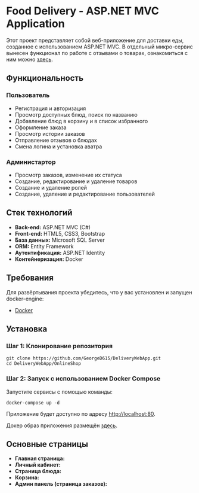 <h1>Food Delivery - ASP.NET MVC Application</h1>

<p>Этот проект представляет собой веб-приложение для доставки еды, созданное с использованием ASP.NET MVC. В отдельный микро-сервис вынесен функционал по работе с отзывами о товарах, ознакомиться с ним можно <a href="https://github.com/GeorgeD615/ReviewWebApi" target="_blank">здесь</a>.</p>

<h2>Функциональность</h2>
<h3>Пользователь</h3>
<ul>
  <li>Регистрация и авторизация</li>
  <li>Просмотр доступных блюд, поиск по названию</li>
  <li>Добавление блюд в корзину и в список избранного</li>
  <li>Оформление заказа</li>
  <li>Просмотр истории заказов</li>
  <li>Отправление отзывов о блюдах</li>
  <li>Смена логина и установка аватра</li>
</ul>
<h3>Администартор</h3>
<ul>
  <li>Просмотр заказов, изменение их статуса</li>
  <li>Создание, редактирование и удаление товаров</li>
  <li>Создание и удаление ролей</li>
  <li>Создание, удаление и редактирование пользователей</li>
</ul>

<h2>Стек технологий</h2>
<ul>
  <li><strong>Back-end:</strong> ASP.NET MVC (C#)</li>
  <li><strong>Front-end:</strong> HTML5, CSS3, Bootstrap</li>
  <li><strong>База данных:</strong> Microsoft SQL Server</li>
  <li><strong>ORM:</strong> Entity Framework</li>
  <li><strong>Аутентификация:</strong> ASP.NET Identity</li>
  <li><strong>Контейнеризация:</strong> Docker</li>
</ul>

<h2>Требования</h2>
<p>Для развёртывания проекта убедитесь, что у вас установлен и запущен docker-engine:</p>
<ul>
    <li><a href="https://www.docker.com/get-started" target="_blank">Docker</a></li>
</ul>

<h2>Установка</h2>

<h3>Шаг 1: Клонирование репозитория</h3>
<pre><code>git clone https://github.com/GeorgeD615/DeliveryWebApp.git
cd DeliveryWebApp/OnlineShop
</code></pre>

<h3>Шаг 2: Запуск с использованием Docker Compose</h3>
<p>Запустите сервисы с помощью команды:</p>
<pre><code>docker-compose up -d</code></pre>
<p>Приложение будет доступно по адресу <a href="http://localhost:80" target="_blank">http://localhost:80</a>.</p>

<p>Докер образ приложения размещён <a href="https://hub.docker.com/r/georged615/online_shop_web_app" target="_blank">здесь</a>.</p>

<h2>Основные страницы</h2>
<ul>
  <li><strong>Главная страница:</strong></li>
  <li><strong>Личный кабинет:</strong></li>
  <li><strong>Страница блюда:</strong></li>
  <li><strong>Корзина:</strong></li>
  <li><strong>Админ панель (страница заказов):</strong></li>
</ul>
